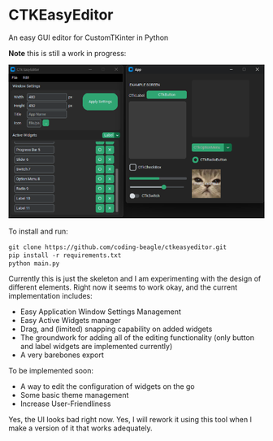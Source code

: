 # CTKEasyEditor

An easy GUI editor for CustomTKinter in Python

**Note** this is still a work in progress:

![Alt text](/screenshots/ss1.png "Example Screenshot")

To install and run:

```
git clone https://github.com/coding-beagle/ctkeasyeditor.git
pip install -r requirements.txt
python main.py
```

Currently this is just the skeleton and I am experimenting with the design of different elements.
Right now it seems to work okay, and the current implementation includes:

- Easy Application Window Settings Management
- Easy Active Widgets manager
- Drag, and (limited) snapping capability on added widgets
- The groundwork for adding all of the editing functionality (only button and label widgets are implemented currently)
- A very barebones export

To be implemented soon:

- A way to edit the configuration of widgets on the go
- Some basic theme management
- Increase User-Friendliness

Yes, the UI looks bad right now. Yes, I will rework it using this tool when I make a version of it that works adequately.
